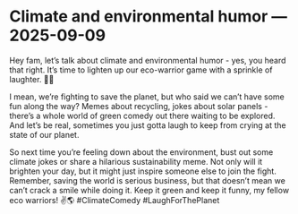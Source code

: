 # Climate and environmental humor — 2025-09-09

Hey fam, let’s talk about climate and environmental humor - yes, you heard that right. It’s time to lighten up our eco-warrior game with a sprinkle of laughter. 🌿🤣 

I mean, we’re fighting to save the planet, but who said we can’t have some fun along the way? Memes about recycling, jokes about solar panels - there’s a whole world of green comedy out there waiting to be explored. And let’s be real, sometimes you just gotta laugh to keep from crying at the state of our planet. 

So next time you’re feeling down about the environment, bust out some climate jokes or share a hilarious sustainability meme. Not only will it brighten your day, but it might just inspire someone else to join the fight. Remember, saving the world is serious business, but that doesn’t mean we can’t crack a smile while doing it. Keep it green and keep it funny, my fellow eco warriors! ✌️🌎 #ClimateComedy #LaughForThePlanet